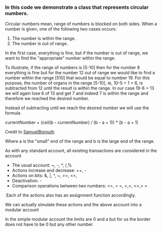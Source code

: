 ### In this code we demonstrate a class that represents circular numbers.

Circular numbers mean, range of numbers is blocked on both sides. When a number is given, one of the following two cases occurs:

1) The number is within the range.
2) The number is out of range.

In the first case, everything is fine, but if the number is out of range, we want to find the "appropriate" number within the range.

To illustrate, if the range of numbers is [5-10] then for the number 8 everything is fine but for the number 12 out of range we would like to find a number within the range [510] that would be equal to number 19.
For this purpose, the number of organs in the range [5-10], ie, 10-5 + 1 = 6, is subtracted from 12 until the result is within the range. In our case 19-6 = 13 we will again lose 6 of 13 and get 7 and indeed 7 is within the range and therefore we reached the desired number.

Instead of subtracting until we reach the desired number we will use the formula

currentNumber + (ceil(b - currentNumber) / (b - a + 1)) * (b - a + 1)

Credit to [SamuelBismuth](https://github.com/SamuelBismuth/Operator_Overloading_CPP/blob/master/CircularInt.cpp)

Where a is the "small" end of the range and b is the large end of the range.

As with any standard account, all existing transactions are considered in the account

* The usual account: +, -, *, /,%
* Actions increase and decrease: ++, -
* Actions on bits: &, |, ^, ~, >>, <<,
* Deactivation: -
* Comparison operations between two numbers: ==, = =, <,>, <=,> =

 Each of the actions also has an assignment function accordingly.

We can actually simulate these actions and the above account into a modular account

In the simple modular account the limits are 0 and a but for us the border does not have to be 0 but any other number.
